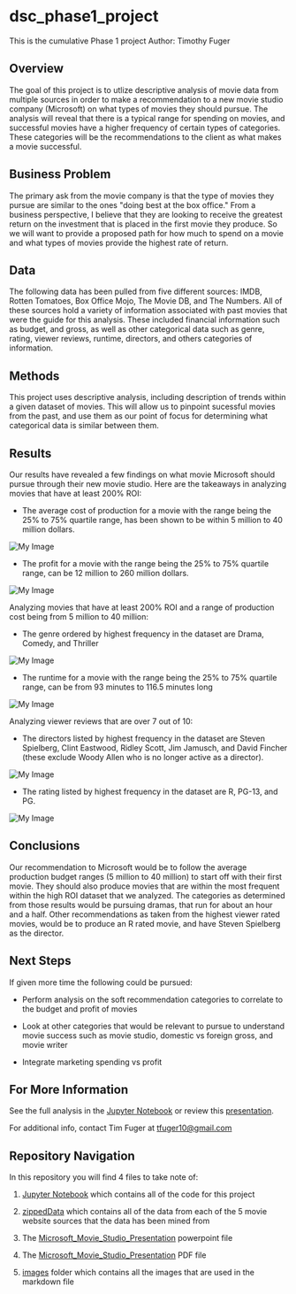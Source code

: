 # dsc_phase1_project

This is the cumulative Phase 1 project
Author: Timothy Fuger


## Overview

The goal of this project is to utlize descriptive analysis of movie data from multiple sources in order to make a recommendation to a new movie studio company (Microsoft) on what types of movies they should pursue. The analysis will reveal that there is a typical range for spending on movies, and successful movies have a higher frequency of certain types of categories. These categories will be the recommendations to the client as what makes a movie successful.


## Business Problem

The primary ask from the movie company is that the type of movies they pursue are similar to the ones "doing best at the box office." From a business perspective, I believe that they are looking to receive the greatest return on the investment that is placed in the first movie they produce. So we will want to provide a proposed path for how much to spend on a movie and what types of movies provide the highest rate of return.


## Data

The following data has been pulled from five different sources: IMDB, Rotten Tomatoes, Box Office Mojo, The Movie DB, and The Numbers. All of these sources hold a variety of information associated with past movies that were the guide for this analysis. These included financial information such as budget, and gross, as well as other categorical data such as genre, rating, viewer reviews, runtime, directors, and others categories of information.


## Methods

This project uses descriptive analysis, including description of trends within a given dataset of movies. This will allow us to pinpoint sucessful movies from the past, and use them as our point of focus for determining what categorical data is similar between them.


## Results


Our results have revealed a few findings on what movie Microsoft should pursue through their new movie studio. Here are the takeaways in analyzing movies that have at least 200% ROI:
- The average cost of production for a movie with the range being the 25% to 75% quartile range, has been shown to be within 5 million to 40 million dollars.

![My Image](images/Movie-production-budget.png)

- The profit for a movie with the range being the 25% to 75% quartile range, can be 12 million to 260 million dollars.

![My Image](images/Movie-Profit.png)

Analyzing movies that have at least 200% ROI and a range of production cost being from 5 million to 40 million:
- The genre ordered by highest frequency in the dataset are Drama, Comedy, and Thriller

![My Image](images/Movie-genre.png)

- The runtime for a movie with the range being the 25% to 75% quartile range, can be from 93 minutes to 116.5 minutes long

![My Image](images/Movie-Runtime.png)

Analyzing viewer reviews that are over 7 out of 10:
- The directors listed by highest frequency in the dataset are Steven Spielberg, Clint Eastwood, Ridley Scott, Jim Jamusch, and David Fincher (these exclude Woody Allen who is no longer active as a director).

![My Image](images/Movie-Director.png)

- The rating listed by highest frequency in the dataset are R, PG-13, and PG.

![My Image](images/Movie-Rating.png)


## Conclusions

Our recommendation to Microsoft would be to follow the average production budget ranges (5 million to 40 million) to start off with their first movie. They should also produce movies that are within the most frequent within the high ROI dataset that we analyzed. The categories as determined from those results would be pursuing dramas, that run for about an hour and a half. Other recommendations as taken from the highest viewer rated movies, would be to produce an R rated movie, and have Steven Spielberg as the director. 



## Next Steps

If given more time the following could be pursued:

- Perform analysis on the soft recommendation categories to correlate to the budget and profit of movies

- Look at other categories that would be relevant to pursue to understand movie success such as movie studio, domestic vs foreign gross, and movie writer

- Integrate marketing spending vs profit


## For More Information

See the full analysis in the [Jupyter Notebook](Notebook.ipynb) or review this [presentation](Flatiron_Phase1_Project_Presentation.pdf).

For additional info, contact Tim Fuger at tfuger10@gmail.com


## Repository Navigation

In this repository you will find 4 files to take note of:
1. [Jupyter Notebook](Notebook.ipynb) which contains all of the code for this project

2. [zippedData](zippedData) which contains all of the data from each of the 5 movie website sources that the data has been mined from

3. The [Microsoft_Movie_Studio_Presentation](Microsoft_Movie_Studio_Presentation.pptx) powerpoint file

4. The [Microsoft_Movie_Studio_Presentation](Microsoft_Movie_Studio_Presentation.pdf) PDF file

5. [images](images) folder which contains all the images that are used in the markdown file
